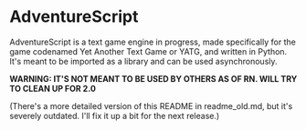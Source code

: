 # AdventureScript
AdventureScript is a text game engine in progress, made specifically for the game codenamed Yet Another Text Game or YATG, and written in Python. It's meant to be imported as a library and can be used asynchronously.

**WARNING: IT'S NOT MEANT TO BE USED BY OTHERS AS OF RN. WILL TRY TO CLEAN UP FOR 2.0**

(There's a more detailed version of this README in readme_old.md, but it's severely outdated. I'll fix it up a bit for the next release.)